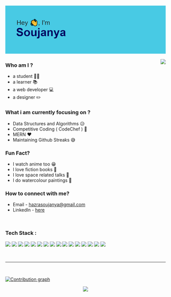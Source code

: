 
![header](https://raw.githubusercontent.com/soujo/soujo/master/header.png)

<!-- <br> -->

  <img src="https://github-readme-stats.vercel.app/api/top-langs/?username=soujo&layout=compact&theme=dark" align="right" height="180"/>

### Who am I ?

* a student &#128104;&#8205;&#127891;
* a learner &#128218;
* a web developer &#128187;
* a designer &#9999;&#65039;

### What i am currently focusing on ?

* Data Structures and Algorithms &#128549;
* Competitive Coding ( CodeChef ) &#128640;
* MERN &#10084;&#65039;
* Maintaining Github Streaks &#128517;
  
### Fun Fact?

* I watch anime too &#128513;
* I love fiction books &#128216;
* I love space related talks &#127756;
* I do watercolour paintings &#127912;

### How to connect with me?

* Email - hazrasoujanya@gmail.com
* LinkedIn - [here](https://www.linkedin.com/in/soujanya-hazra-0b33641bb/)

<br>

### Tech Stack :
<img src="https://img.shields.io/badge/HTML5-E34F26?style=for-the-badge&logo=html5&logoColor=white"> <img src="https://img.shields.io/badge/CSS3-1572B6?style=for-the-badge&logo=css3&logoColor=white"> <img src="https://img.shields.io/badge/Bootstrap-563D7C?style=for-the-badge&logo=bootstrap&logoColor=white"> <img src="https://img.shields.io/badge/JavaScript-323330?style=for-the-badge&logo=javascript&logoColor=F7DF1E"> <img src="https://img.shields.io/badge/Node.js-339933?style=for-the-badge&logo=nodedotjs&logoColor=white"> <img src="https://img.shields.io/badge/npm-CB3837?style=for-the-badge&logo=npm&logoColor=white"> <img src="https://img.shields.io/badge/Express.js-000000?style=for-the-badge&logo=express&logoColor=white"> <img src="https://img.shields.io/badge/Socket.io-010101?&style=for-the-badge&logo=Socket.io&logoColor=white"> <img src="https://img.shields.io/badge/Pug-E3C29B?style=for-the-badge&logo=pug&logoColor=black"> <img src="https://img.shields.io/badge/MongoDB-white?style=for-the-badge&logo=mongodb&logoColor=4EA94B"> <img src="https://img.shields.io/badge/C-00599C?style=for-the-badge&logo=c&logoColor=white"> <img src="https://img.shields.io/badge/C%2B%2B-00599C?style=for-the-badge&logo=c%2B%2B&logoColor=white"> <img src="https://img.shields.io/badge/Visual_Studio_Code-0078D4?style=for-the-badge&logo=visual%20studio%20code&logoColor=white"> <img src="https://img.shields.io/badge/Heroku-430098?style=for-the-badge&logo=heroku&logoColor=white"> <img src="https://img.shields.io/badge/Git-F05032?style=for-the-badge&logo=git&logoColor=white"> 
<img src="https://img.shields.io/badge/GitHub-100000?style=for-the-badge&logo=github&logoColor=white">

<br>
<hr>
<br>



[![Contribution graph](https://activity-graph.herokuapp.com/graph?username=soujo&theme=react-dark)](https://github.com/ashutosh00710/github-readme-activity-graph)




<p align="center">
    <img src="https://github-readme-streak-stats.herokuapp.com/?user=soujo&theme=dark" height="230" />
</p>



<!-- [![GitHub Stats](https://github-readme-stats.vercel.app/api/?username=soujo&count_private=true&theme=tokyonight&showicons=true)]() -->

<!-- [![trophy](https://github-profile-trophy.vercel.app/?username=soujo&theme=onedark)]((https://github.com/ryo-ma/github-profile-trophy)) -->


<!-- ![views](https://komarev.com/ghpvc/?username=soujo&color=green) -->
